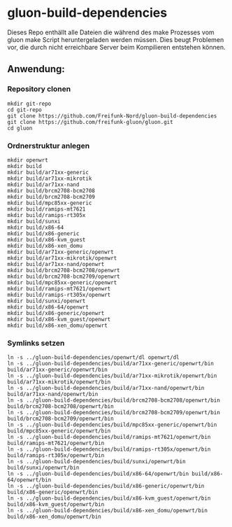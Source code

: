 gluon-build-dependencies
========================

Dieses Repo enthällt alle Dateien die während des make Prozesses vom gluon make Script heruntergeladen werden müssen. Dies beugt Problemen
vor, die durch nicht erreichbare Server beim Kompilieren entstehen können.

Anwendung:
-------------------------------------
 
 ### Repository clonen
 
    mkdir git-repo
    cd git-repo
    git clone https://github.com/Freifunk-Nord/gluon-build-dependencies
    git clone https://github.com/freifunk-gluon/gluon.git
    cd gluon
 
 ### Ordnerstruktur anlegen
 
    mkdir openwrt
    mkdir build
    mkdir build/ar71xx-generic
    mkdir build/ar71xx-mikrotik
    mkdir build/ar71xx-nand
    mkdir build/brcm2708-bcm2708
    mkdir build/brcm2708-bcm2709
    mkdir build/mpc85xx-generic
    mkdir build/ramips-mt7621
    mkdir build/ramips-rt305x
    mkdir build/sunxi
    mkdir build/x86-64
    mkdir build/x86-generic
    mkdir build/x86-kvm_guest
    mkdir build/x86-xen_domu
    mkdir build/ar71xx-generic/openwrt
    mkdir build/ar71xx-mikrotik/openwrt
    mkdir build/ar71xx-nand/openwrt
    mkdir build/brcm2708-bcm2708/openwrt
    mkdir build/brcm2708-bcm2709/openwrt
    mkdir build/mpc85xx-generic/openwrt
    mkdir build/ramips-mt7621/openwrt
    mkdir build/ramips-rt305x/openwrt
    mkdir build/sunxi/openwrt
    mkdir build/x86-64/openwrt
    mkdir build/x86-generic/openwrt
    mkdir build/x86-kvm_guest/openwrt
    mkdir build/x86-xen_domu/openwrt
 
### Symlinks setzen

    ln -s ../gluon-build-dependencies/openwrt/dl openwrt/dl
    ln -s ../gluon-build-dependencies/build/ar71xx-generic/openwrt/bin build/ar71xx-generic/openwrt/bin
    ln -s ../gluon-build-dependencies/build/ar71xx-mikrotik/openwrt/bin build/ar71xx-mikrotik/openwrt/bin
    ln -s ../gluon-build-dependencies/build/ar71xx-nand/openwrt/bin build/ar71xx-nand/openwrt/bin
    ln -s ../gluon-build-dependencies/build/brcm2708-bcm2708/openwrt/bin build/brcm2708-bcm2708/openwrt/bin
    ln -s ../gluon-build-dependencies/build/brcm2708-bcm2709/openwrt/bin build/brcm2708-bcm2709/openwrt/bin
    ln -s ../gluon-build-dependencies/build/mpc85xx-generic/openwrt/bin build/mpc85xx-generic/openwrt/bin
    ln -s ../gluon-build-dependencies/build/ramips-mt7621/openwrt/bin build/ramips-mt7621/openwrt/bin
    ln -s ../gluon-build-dependencies/build/ramips-rt305x/openwrt/bin build/ramips-rt305x/openwrt/bin
    ln -s ../gluon-build-dependencies/build/sunxi/openwrt/bin build/sunxi/openwrt/bin
    ln -s ../gluon-build-dependencies/build/x86-64/openwrt/bin build/x86-64/openwrt/bin
    ln -s ../gluon-build-dependencies/build/x86-generic/openwrt/bin build/x86-generic/openwrt/bin
    ln -s ../gluon-build-dependencies/build/x86-kvm_guest/openwrt/bin build/x86-kvm_guest/openwrt/bin
    ln -s ../gluon-build-dependencies/build/x86-xen_domu/openwrt/bin build/x86-xen_domu/openwrt/bin
    
 

